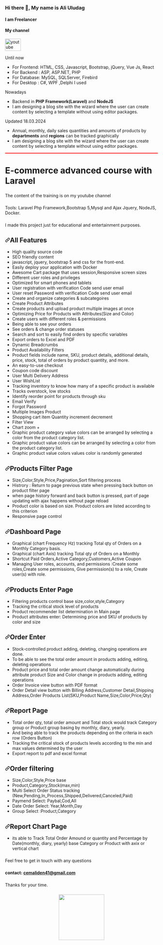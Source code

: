 ### Hi there 👋, My name is Ali Uludag
#### I am Freelancer

#### My channel
<div align="left">
  
  <a href="https://www.youtube.com/watch?v=k6X3GkgJBxk" target="_blank">
    <img src="https://raw.githubusercontent.com/maurodesouza/profile-readme-generator/master/src/assets/icons/social/youtube/default.svg" width="52" height="40" alt="youtube logo"  />
  </a>

</div>


<article class="markdown-body entry-content container-lg f5" itemprop="text">

<p dir="auto">Until now</p>
<ul dir="auto">
<li>For Frontend: HTML, CSS, Javascript, Bootstrap, jQuery, Vue Js, React </li>
<li>For Backend : ASP, ASP.NET, PHP</li>
<li>For Database: MySQL, SQLServer, Firebird</li>
<li>For Desktop : C#, WPF ,Delphi I used</li>
</ul>
<p dir="auto">Nowadays</p>
<ul dir="auto">
<li>Backend in <strong>PHP Framework(Laravel)</strong> and <strong>NodeJS</strong></li>
<li>I am designing a blog site with the wizard where the user can create content by selecting a template without using editor packages.
</li>
</ul>


<p dir="auto">Updated 18.03.2024</p>
<ul dir="auto">
<li>Annual, monthly, daily sales quantities and amounts of products by <strong>departments</strong> and <strong>regions</strong> can be tracked graphically</li>
<li>I am designing a blog site with the wizard where the user can create content by selecting a template without using editor packages.
</li>
</ul>



</article>




<p align="left" style="border: 1px solid #f00;" >
<h1>E-commerce advanced course with Laravel</h1> 
</p>

###
The content of the training is on my youtube channel
###


###
Tools: Laravel Php Framework,Bootstrap 5,Mysql and Ajax Jquery, NodeJS, Docker.
###

I made this project just for educational and entertainment purposes.



<h2 dir="auto"><a id="user-content-table-of-contents" class="anchor" aria-hidden="true" href="#table-of-contents"><svg class="octicon octicon-link" viewBox="0 0 16 16" version="1.1" width="16" height="16" aria-hidden="true"><path d="m7.775 3.275 1.25-1.25a3.5 3.5 0 1 1 4.95 4.95l-2.5 2.5a3.5 3.5 0 0 1-4.95 0 .751.751 0 0 1 .018-1.042.751.751 0 0 1 1.042-.018 1.998 1.998 0 0 0 2.83 0l2.5-2.5a2.002 2.002 0 0 0-2.83-2.83l-1.25 1.25a.751.751 0 0 1-1.042-.018.751.751 0 0 1-.018-1.042Zm-4.69 9.64a1.998 1.998 0 0 0 2.83 0l1.25-1.25a.751.751 0 0 1 1.042.018.751.751 0 0 1 .018 1.042l-1.25 1.25a3.5 3.5 0 1 1-4.95-4.95l2.5-2.5a3.5 3.5 0 0 1 4.95 0 .751.751 0 0 1-.018 1.042.751.751 0 0 1-1.042.018 1.998 1.998 0 0 0-2.83 0l-2.5 2.5a1.998 1.998 0 0 0 0 2.83Z"></path></svg></a>All Features</h2>

<ul dir="auto">
<li>High quality source code</li>
<li>SEO friendly content</li>  
<li>javascript, jquery, bootstrap 5 and css for the front-end.</li>
<li>Easily deploy your application with Docker </li>
<li>Awesome Cart package that uses session,Responsive screen sizes</li>
<li>Different user roles and privileges</li>
<li>Optimized for smart phones and tablets</li>
<li>User registration with verification Code send user email </li>
<li>User reset Password with verification Code send user email </li>
<li>Create and organize categories & subcategoires</li>
<li>Create Product Attributes </li>
<li>Create products and upload product multiple images at once </li>
<li>Optimizing Price for Products with Attributes(Size and Color) </li>
<li>Create users with different roles & permissions </li>
<li>Being able to see your orders </li>
<li>See orders & change order statuses </li>
<li>Search and sort to easily find orders by specific variables</li>
<li>Export orders to Excel and PDF </li>
<li>Dynamic Breadcrumbs </li>
<li>Product Availability Filters</li>
<li>Product fields include name, SKU, product details, additional details, price, stock, total of orders by product quantity, and more.</li>
<li>An easy-to-use checkout </li>
<li>Coupon code discount </li>
<li>User Multi Delivery Address </li>
<li>User WishList </li>
<li>Tracking inventory to know how many of a specific product is available </li>
<li>Tracks overstock, low stocks </li>
<li>Identify reorder point for products through sku </li>
<li>Email Verify </li>
<li>Forgot Password </li>
<li>Multiple Images Product </li>
<li>Shopping cart item Quantity increment decrement </li>
<li>Filter View </li>
<li>Chart zoom + </li>
<li>Graphic product category value colors can be arranged by selecting a color from the product category list. </li>
<li>Graphic product value colors can be arranged by selecting a color from the product category list. </li>
<li>Graphic product value colors values color is randomly generated </li>
</ul>



<h2 dir="auto"><a id="user-content-table-of-contents" class="anchor" aria-hidden="true" href="#table-of-contents"><svg class="octicon octicon-link" viewBox="0 0 16 16" version="1.1" width="16" height="16" aria-hidden="true"><path d="m7.775 3.275 1.25-1.25a3.5 3.5 0 1 1 4.95 4.95l-2.5 2.5a3.5 3.5 0 0 1-4.95 0 .751.751 0 0 1 .018-1.042.751.751 0 0 1 1.042-.018 1.998 1.998 0 0 0 2.83 0l2.5-2.5a2.002 2.002 0 0 0-2.83-2.83l-1.25 1.25a.751.751 0 0 1-1.042-.018.751.751 0 0 1-.018-1.042Zm-4.69 9.64a1.998 1.998 0 0 0 2.83 0l1.25-1.25a.751.751 0 0 1 1.042.018.751.751 0 0 1 .018 1.042l-1.25 1.25a3.5 3.5 0 1 1-4.95-4.95l2.5-2.5a3.5 3.5 0 0 1 4.95 0 .751.751 0 0 1-.018 1.042.751.751 0 0 1-1.042.018 1.998 1.998 0 0 0-2.83 0l-2.5 2.5a1.998 1.998 0 0 0 0 2.83Z"></path></svg></a>Products Filter Page</h2>
<ul dir="auto">
<li>Size,Color,Style,Price,Pagination,Sort filtering process</li>
<li>Histrory : Return to page previous state when pressing back button on product filter page</li>
<li>when page history forward and back button is pressed, part of page updating with ajax happens without  page reload  </li>
<li>Product color is based on size. Product colors are listed according to this criterion</li>
<li>Responsive page control</li>
</ul>



<h2 dir="auto"><a id="user-content-table-of-contents" class="anchor" aria-hidden="true" href="#table-of-contents"><svg class="octicon octicon-link" viewBox="0 0 16 16" version="1.1" width="16" height="16" aria-hidden="true"><path d="m7.775 3.275 1.25-1.25a3.5 3.5 0 1 1 4.95 4.95l-2.5 2.5a3.5 3.5 0 0 1-4.95 0 .751.751 0 0 1 .018-1.042.751.751 0 0 1 1.042-.018 1.998 1.998 0 0 0 2.83 0l2.5-2.5a2.002 2.002 0 0 0-2.83-2.83l-1.25 1.25a.751.751 0 0 1-1.042-.018.751.751 0 0 1-.018-1.042Zm-4.69 9.64a1.998 1.998 0 0 0 2.83 0l1.25-1.25a.751.751 0 0 1 1.042.018.751.751 0 0 1 .018 1.042l-1.25 1.25a3.5 3.5 0 1 1-4.95-4.95l2.5-2.5a3.5 3.5 0 0 1 4.95 0 .751.751 0 0 1-.018 1.042.751.751 0 0 1-1.042.018 1.998 1.998 0 0 0-2.83 0l-2.5 2.5a1.998 1.998 0 0 0 0 2.83Z"></path></svg></a>Dashboard Page</h2>
<ul dir="auto">
<li>Graphical (chart  Frequency Hz) tracking Total qty of Orders on a Monthly Category basis.</li>
<li>Graphical (chart  Axis) tracking Total qty of Orders on a Monthly</li>
<li>Shortcut Paid Orders,Active Category,Customers,Active Coupon</li>
<li>Managing User roles, accounts, and permissions :Create some roles,Create some permissions, Give permission(s) to a role, Create user(s) with role.</li>
</ul>


<h2 dir="auto"><a id="user-content-table-of-contents" class="anchor" aria-hidden="true" href="#table-of-contents"><svg class="octicon octicon-link" viewBox="0 0 16 16" version="1.1" width="16" height="16" aria-hidden="true"><path d="m7.775 3.275 1.25-1.25a3.5 3.5 0 1 1 4.95 4.95l-2.5 2.5a3.5 3.5 0 0 1-4.95 0 .751.751 0 0 1 .018-1.042.751.751 0 0 1 1.042-.018 1.998 1.998 0 0 0 2.83 0l2.5-2.5a2.002 2.002 0 0 0-2.83-2.83l-1.25 1.25a.751.751 0 0 1-1.042-.018.751.751 0 0 1-.018-1.042Zm-4.69 9.64a1.998 1.998 0 0 0 2.83 0l1.25-1.25a.751.751 0 0 1 1.042.018.751.751 0 0 1 .018 1.042l-1.25 1.25a3.5 3.5 0 1 1-4.95-4.95l2.5-2.5a3.5 3.5 0 0 1 4.95 0 .751.751 0 0 1-.018 1.042.751.751 0 0 1-1.042.018 1.998 1.998 0 0 0-2.83 0l-2.5 2.5a1.998 1.998 0 0 0 0 2.83Z"></path></svg></a>Products Enter Page</h2>
<ul dir="auto">
<li>Filtering products control base size,color,style,Category</li>
<li>Tracking the critical stock level of products</li>
<li>Product recommender list determination in Main page</li>
<li>Product attributes enter: Determining price and SKU of products  by color and size</li>
</ul>



<h2 dir="auto"><a id="user-content-table-of-contents" class="anchor" aria-hidden="true" href="#table-of-contents"><svg class="octicon octicon-link" viewBox="0 0 16 16" version="1.1" width="16" height="16" aria-hidden="true"><path d="m7.775 3.275 1.25-1.25a3.5 3.5 0 1 1 4.95 4.95l-2.5 2.5a3.5 3.5 0 0 1-4.95 0 .751.751 0 0 1 .018-1.042.751.751 0 0 1 1.042-.018 1.998 1.998 0 0 0 2.83 0l2.5-2.5a2.002 2.002 0 0 0-2.83-2.83l-1.25 1.25a.751.751 0 0 1-1.042-.018.751.751 0 0 1-.018-1.042Zm-4.69 9.64a1.998 1.998 0 0 0 2.83 0l1.25-1.25a.751.751 0 0 1 1.042.018.751.751 0 0 1 .018 1.042l-1.25 1.25a3.5 3.5 0 1 1-4.95-4.95l2.5-2.5a3.5 3.5 0 0 1 4.95 0 .751.751 0 0 1-.018 1.042.751.751 0 0 1-1.042.018 1.998 1.998 0 0 0-2.83 0l-2.5 2.5a1.998 1.998 0 0 0 0 2.83Z"></path></svg></a>Order Enter</h2>
<ul dir="auto">
<li>Stock-controlled product adding, deleting, changing operations are done.</li>
<li>To be able to see the total order amount in products adding, editing, deleting operations</li>
<li>Product price and total order amount change automatically during attribute product Size and Color change in products adding, editing operations</li>
<li>Order Invoice view button with PDF format</li>
<li>Order Detail view button with Billing Address,Customer Detail,Shipping Address,Order Products List(SKU,Product Name,Size,Color,Price,Qty)</li>
</ul>


<h2 dir="auto"><a id="user-content-table-of-contents" class="anchor" aria-hidden="true" href="#table-of-contents"><svg class="octicon octicon-link" viewBox="0 0 16 16" version="1.1" width="16" height="16" aria-hidden="true"><path d="m7.775 3.275 1.25-1.25a3.5 3.5 0 1 1 4.95 4.95l-2.5 2.5a3.5 3.5 0 0 1-4.95 0 .751.751 0 0 1 .018-1.042.751.751 0 0 1 1.042-.018 1.998 1.998 0 0 0 2.83 0l2.5-2.5a2.002 2.002 0 0 0-2.83-2.83l-1.25 1.25a.751.751 0 0 1-1.042-.018.751.751 0 0 1-.018-1.042Zm-4.69 9.64a1.998 1.998 0 0 0 2.83 0l1.25-1.25a.751.751 0 0 1 1.042.018.751.751 0 0 1 .018 1.042l-1.25 1.25a3.5 3.5 0 1 1-4.95-4.95l2.5-2.5a3.5 3.5 0 0 1 4.95 0 .751.751 0 0 1-.018 1.042.751.751 0 0 1-1.042.018 1.998 1.998 0 0 0-2.83 0l-2.5 2.5a1.998 1.998 0 0 0 0 2.83Z"></path></svg></a>Report Page</h2>
<ul dir="auto">
<li>Total order qty, total order amount and Total stock would track Category group or Product group basing by monthly, diary, yearly.</li>
<li>And being able to track the products depending on the criteria in each row (Orders Button)</li>
<li>Tracking the critical stock of products levels according to the min and max values determined by the user</li>
<li>Export report to pdf and excel format</li>
</ul>



<h2 dir="auto"><a id="user-content-table-of-contents" class="anchor" aria-hidden="true" href="#table-of-contents"><svg class="octicon octicon-link" viewBox="0 0 16 16" version="1.1" width="16" height="16" aria-hidden="true"><path d="m7.775 3.275 1.25-1.25a3.5 3.5 0 1 1 4.95 4.95l-2.5 2.5a3.5 3.5 0 0 1-4.95 0 .751.751 0 0 1 .018-1.042.751.751 0 0 1 1.042-.018 1.998 1.998 0 0 0 2.83 0l2.5-2.5a2.002 2.002 0 0 0-2.83-2.83l-1.25 1.25a.751.751 0 0 1-1.042-.018.751.751 0 0 1-.018-1.042Zm-4.69 9.64a1.998 1.998 0 0 0 2.83 0l1.25-1.25a.751.751 0 0 1 1.042.018.751.751 0 0 1 .018 1.042l-1.25 1.25a3.5 3.5 0 1 1-4.95-4.95l2.5-2.5a3.5 3.5 0 0 1 4.95 0 .751.751 0 0 1-.018 1.042.751.751 0 0 1-1.042.018 1.998 1.998 0 0 0-2.83 0l-2.5 2.5a1.998 1.998 0 0 0 0 2.83Z"></path></svg></a>Order filtering</h2>
<ul dir="auto">
<li>Size,Color,Style,Price base</li>
<li>Product,Category,Stock(max,min)</li>
<li>Multi Select Order Status tracking (New,Pending,In_Process,Shipped,Delivered,Canceled,Paid)</li>
<li>Paymend Select: Paybal,Cod,All</li>
<li>Date Order Select: Year,Month,Day</li>
<li>Group Select :Product,Category  </li>
</ul>






<h2 dir="auto"><a id="user-content-table-of-contents" class="anchor" aria-hidden="true" href="#table-of-contents"><svg class="octicon octicon-link" viewBox="0 0 16 16" version="1.1" width="16" height="16" aria-hidden="true"><path d="m7.775 3.275 1.25-1.25a3.5 3.5 0 1 1 4.95 4.95l-2.5 2.5a3.5 3.5 0 0 1-4.95 0 .751.751 0 0 1 .018-1.042.751.751 0 0 1 1.042-.018 1.998 1.998 0 0 0 2.83 0l2.5-2.5a2.002 2.002 0 0 0-2.83-2.83l-1.25 1.25a.751.751 0 0 1-1.042-.018.751.751 0 0 1-.018-1.042Zm-4.69 9.64a1.998 1.998 0 0 0 2.83 0l1.25-1.25a.751.751 0 0 1 1.042.018.751.751 0 0 1 .018 1.042l-1.25 1.25a3.5 3.5 0 1 1-4.95-4.95l2.5-2.5a3.5 3.5 0 0 1 4.95 0 .751.751 0 0 1-.018 1.042.751.751 0 0 1-1.042.018 1.998 1.998 0 0 0-2.83 0l-2.5 2.5a1.998 1.998 0 0 0 0 2.83Z"></path></svg></a>Report Chart Page</h2>
<ul dir="auto">
<li>its able to Track Total Order Amound or quantity and Percentage by Date(monthly, diary, yearly)  base Category or Product with axix or vertical chart</li>
</ul>







###
Feel free to get in touch with any questions
###


#### contact:  cemaliden41@gmail.com
###

###
Thanks for your time.
###


<div align="center">
  <img height="150" src="https://camo.githubusercontent.com/62da68eb62b1e5f175f7d1f0191dd89a653d7908feb22d37d4a0ab07365d6791/68747470733a2f2f6d656469612e67697068792e636f6d2f6d656469612f4d3967624264396e6244724f5475314d71782f67697068792e676966"  />
</div>

###




